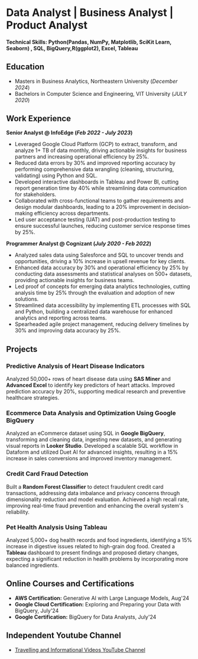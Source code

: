 # Data Analyst | Business Analyst | Product Analyst

#### Technical Skills: Python(Pandas, NumPy, Matplotlib, SciKit Learn, Seaborn) , SQL, BigQuery,R(ggplot2), Excel, Tableau

## Education								       		
- Masters in Business Analytics, Northeastern University (_December 2024_)	 			        		
- Bachelors in Computer Science and Engineering, VIT University (_JULY 2020_)

## Work Experience
**Senior Analyst @ InfoEdge (_Feb 2022 - July 2023_)**
- Leveraged Google Cloud Platform (GCP) to extract, transform, and analyze 1+ TB of data monthly, driving actionable insights for business partners and increasing operational efficiency by 25%.
- Reduced data errors by 30% and improved reporting accuracy by performing comprehensive data wrangling (cleaning, structuring, validating) using Python and SQL.
- Developed interactive dashboards in Tableau and Power BI, cutting report generation time by 40% while streamlining data communication for stakeholders.
- Collaborated with cross-functional teams to gather requirements and design modular dashboards, leading to a 20% improvement in decision-making efficiency across departments.
- Led user acceptance testing (UAT) and post-production testing to ensure successful launches, reducing customer service response times by 25%.

**Programmer Analyst @ Cognizant (_July 2020 - Feb 2022_)**
- Analyzed sales data using Salesforce and SQL to uncover trends and opportunities, driving a 10% increase in upsell revenue for key clients.
- Enhanced data accuracy by 30% and operational efficiency by 25% by conducting data assessments and statistical analyses on 500+ datasets, providing actionable insights for business teams.
- Led proof of concepts for emerging data analytics technologies, cutting analysis time by 25% through the evaluation and adoption of new solutions.
- Streamlined data accessibility by implementing ETL processes with SQL and Python, building a centralized data warehouse for enhanced analytics and reporting across teams.
- Spearheaded agile project management, reducing delivery timelines by 30% and improving data accuracy by 25%.

## Projects
### Predictive Analysis of Heart Disease Indicators

Analyzed 50,000+ rows of heart disease data using **SAS Miner** and **Advanced Excel** to identify key predictors of heart attacks. Improved prediction accuracy by 20%, supporting medical research and preventive healthcare strategies.

### Ecommerce Data Analysis and Optimization Using Google BigQuery

Analyzed an eCommerce dataset using SQL in **Google BigQuery**, transforming and cleaning data, ingesting new datasets, and generating visual reports in **Looker Studio**. Developed a scalable SQL workflow in Dataform and utilized Duet AI for advanced insights, resulting in a 15% increase in sales conversions and improved inventory management.

### Credit Card Fraud Detection

Built a **Random Forest Classifier** to detect fraudulent credit card transactions, addressing data imbalance and privacy concerns through dimensionality reduction and model evaluation. Achieved a high recall rate, improving real-time fraud prevention and enhancing the overall system's reliability.

### Pet Health Analysis Using Tableau

Analyzed 5,000+ dog health records and food ingredients, identifying a 15% increase in digestive issues related to high-grain dog food. Created a **Tableau** dashboard to present findings and proposed dietary changes, expecting a significant reduction in health problems by incorporating more balanced ingredients.

## Online Courses and Certifications
- **AWS Certification:** Generative AI with Large Language Models, Aug'24
- **Google Cloud Certification:** Exploring and Preparing your Data with BigQuery, July'24
- **Google Certification:** BigQuery for Data Analysts, July'24

## Independent Youtube Channel
- [Travelling and Informational Videos YouTube Channel](https://youtube.com/@hamrazzvlogs?si=PwjD1aRwsH3KiwfQ)
